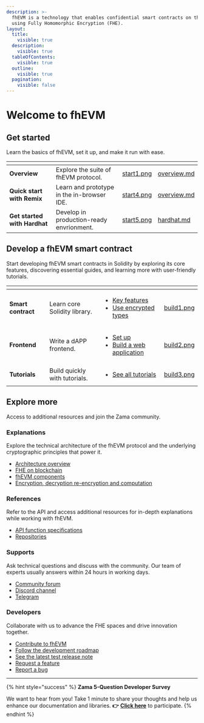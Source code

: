 ```yaml
---
description: >-
  fhEVM is a technology that enables confidential smart contracts on the EVM
  using Fully Homomorphic Encryption (FHE).
layout:
  title:
    visible: true
  description:
    visible: true
  tableOfContents:
    visible: true
  outline:
    visible: true
  pagination:
    visible: false
---
```


# Welcome to fhEVM


## Get started

Learn the basics of fhEVM, set it up, and make it run with ease.

<table data-view="cards"><thead><tr><th></th><th></th><th data-hidden data-card-cover data-type="files"></th><th data-hidden data-card-target data-type="content-ref"></th></tr></thead><tbody><tr><td><strong>Overview</strong></td><td>Explore the suite of fhEVM protocol.</td><td><a href=".gitbook/assets/start1.png">start1.png</a></td><td><a href="getting-started/overview.md">overview.md</a></td></tr><tr><td><strong>Quick start with Remix</strong></td><td>Learn and prototype in the in-browser IDE.</td><td><a href=".gitbook/assets/start4.png">start4.png</a></td><td><a href="getting-started/overview-1/overview.md">overview.md</a></td></tr><tr><td><strong>Get started with Hardhat</strong></td><td>Develop in production-ready envrionment.</td><td><a href=".gitbook/assets/start5.png">start5.png</a></td><td><a href="./getting-started/overview-1/hardhat/README.md">hardhat.md</a></td></tr></tbody></table>

## Develop a fhEVM smart contract

Start developing fhEVM smart contracts in Solidity by exploring its core features, discovering essential guides, and learning more with user-friendly tutorials.

<table data-view="cards"><thead><tr><th></th><th></th><th></th><th data-hidden data-card-cover data-type="files"></th></tr></thead><tbody><tr><td><strong>Smart contract</strong></td><td>Learn core Solidity library.</td><td><ul><li><a href="smart_contracts/key_concepts.md">Key features</a></li><li><a href="smart_contracts/types.md">Use encrypted types</a></li></ul></td><td><a href=".gitbook/assets/build1.png">build1.png</a></td></tr><tr><td><strong>Frontend</strong></td><td>Write a dAPP frontend.</td><td><ul><li><a href="frontend/setup.md">Set up</a></li><li><a href="frontend/webapp.md">Build a web application</a></li></ul></td><td><a href=".gitbook/assets/build2.png">build2.png</a></td></tr><tr><td><strong>Tutorials</strong></td><td>Build quickly with tutorials.</td><td><ul><li><a href="tutorials/see-all-tutorials.md">See all tutorials</a></li></ul></td><td><a href=".gitbook/assets/build3.png">build3.png</a></td></tr></tbody></table>

## Explore more

Access to additional resources and join the Zama community.

### Explanations

Explore the technical architecture of the fhEVM protocol and the underlying cryptographic principles that power it.

- [Architecture overview](smart_contracts/architecture_overview.md)
- [FHE on blockchain](smart_contracts/architecture_overview/fhe-on-blockchain.md)
- [fhEVM components](smart_contracts/architecture_overview/fhevm-components.md)
- [Encryption, decryption re-encryption and computation](smart_contracts/d_re_ecrypt_compute.md)

### References

Refer to the API and access additional resources for in-depth explanations while working with fhEVM.

- [API function specifications](references/functions.md)
- [Repositories](references/repositories.md)

### Supports

Ask technical questions and discuss with the community. Our team of experts usually answers within 24 hours in working days.

- [Community forum](https://community.zama.ai/c/fhevm/15)
- [Discord channel](https://discord.com/invite/fhe-org)
- [Telegram](https://t.me/+Ojt5y-I7oR42MTkx)

### Developers

Collaborate with us to advance the FHE spaces and drive innovation together.

- [Contribute to fhEVM](developer/contribute.md)
- [Follow the development roadmap](developer/roadmap.md)
- [See the latest test release note](https://github.com/zama-ai/fhevm-solidity/releases)
- [Request a feature](https://github.com/zama-ai/fhevm-solidity/issues/new?assignees=&labels=enhancement&projects=&template=feature-request.md&title=)
- [Report a bug](https://github.com/zama-ai/fhevm-solidity/issues/new?assignees=&labels=bug&projects=&template=bug_report_fhevm.md&title=)

---

{% hint style="success" %}
**Zama 5-Question Developer Survey**

We want to hear from you! Take 1 minute to share your thoughts and help us enhance our documentation and libraries. **👉** [**Click here**](https://www.zama.ai/developer-survey) to participate.
{% endhint %}
